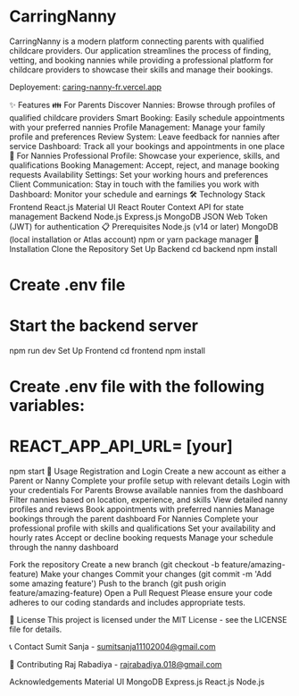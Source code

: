 # CarringNanny
CarringNanny is a modern platform connecting parents with qualified childcare providers. Our application streamlines the process of finding, vetting, and booking nannies while providing a professional platform for childcare providers to showcase their skills and manage their bookings.

Deployement: [caring-nanny-fr.vercel.app](https://caring-nanny-fr.vercel.app/)

✨ Features
👪 For Parents
Discover Nannies: Browse through profiles of qualified childcare providers
Smart Booking: Easily schedule appointments with your preferred nannies
Profile Management: Manage your family profile and preferences
Review System: Leave feedback for nannies after service
Dashboard: Track all your bookings and appointments in one place
👧 For Nannies
Professional Profile: Showcase your experience, skills, and qualifications
Booking Management: Accept, reject, and manage booking requests
Availability Settings: Set your working hours and preferences
Client Communication: Stay in touch with the families you work with
Dashboard: Monitor your schedule and earnings
🛠️ Technology Stack
Frontend
React.js
Material UI
React Router
Context API for state management
Backend
Node.js
Express.js
MongoDB
JSON Web Token (JWT) for authentication
📋 Prerequisites
Node.js (v14 or later)
MongoDB (local installation or Atlas account)
npm or yarn package manager
🚀 Installation
Clone the Repository
Set Up Backend
cd backend
npm install

# Create .env file 

# Start the backend server
npm run dev
Set Up Frontend
cd frontend
npm install

# Create .env file with the following variables:
# REACT_APP_API_URL= [your]

npm start
📖 Usage
Registration and Login
Create a new account as either a Parent or Nanny
Complete your profile setup with relevant details
Login with your credentials
For Parents
Browse available nannies from the dashboard
Filter nannies based on location, experience, and skills
View detailed nanny profiles and reviews
Book appointments with preferred nannies
Manage bookings through the parent dashboard
For Nannies
Complete your professional profile with skills and qualifications
Set your availability and hourly rates
Accept or decline booking requests
Manage your schedule through the nanny dashboard


Fork the repository
Create a new branch (git checkout -b feature/amazing-feature)
Make your changes
Commit your changes (git commit -m 'Add some amazing feature')
Push to the branch (git push origin feature/amazing-feature)
Open a Pull Request
Please ensure your code adheres to our coding standards and includes appropriate tests.

📝 License
This project is licensed under the MIT License - see the LICENSE file for details.

📞 Contact
Sumit Sanja - sumitsanja11102004@gmail.com

🤝 Contributing
Raj Rabadiya - rajrabadiya.018@gmail.com

Acknowledgements
Material UI
MongoDB
Express.js
React.js
Node.js
